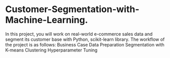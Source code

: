 # Customer-Segmentation-with-Machine-Learning.
In this project, you will work on real-world e-commerce sales data and segment its customer base with Python, scikit-learn library. The workflow of the project is as follows: Business Case Data Preparation Segmentation with K-means Clustering Hyperparameter Tuning
